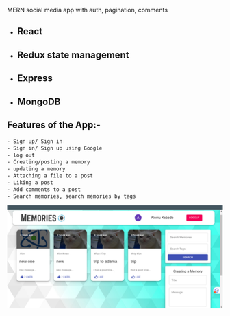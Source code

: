 MERN social media app with auth, pagination, comments
* ## React
* ## Redux state management
* ## Express
* ## MongoDB


## Features of the App:-
    - Sign up/ Sign in 
    - Sign in/ Sign up using Google
    - log out
    - Creating/posting a memory
    - updating a memory
    - Attaching a file to a post
    - Liking a post
    - Add comments to a post
    - Search memories, search memories by tags

![Screenshot1](https://github.com/Isa1asN/Social_media_app/blob/master/client/src/images/screenshot.jpg?raw=true)

